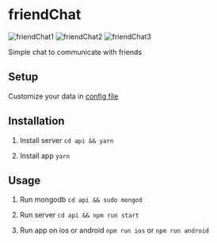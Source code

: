 friendChat
==================

![friendChat1](http://oo8h584mv.bkt.clouddn.com/friendChat-register.gif)
![friendChat2](http://oo8h584mv.bkt.clouddn.com/chat-1.gif)
![friendChat3](http://oo8h584mv.bkt.clouddn.com/chat-2.gif)

Simple chat to communicate with friends

## Setup

Customize your data in [config file](https://github.com/labike/React-Native-FriendChat/tree/master/api/src/config.js)

## Installation

1. Install server
    `cd api && yarn`

2. Install app
    `yarn`

## Usage

1. Run mongodb
`cd api && sudo mongod`

2. Run server
`cd api && npm run start`

3. Run app on ios or android
`npm run ios` or `npm run android`



